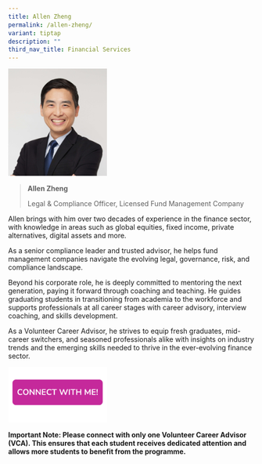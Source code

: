 ```yaml
---
title: Allen Zheng
permalink: /allen-zheng/
variant: tiptap
description: ""
third_nav_title: Financial Services
---
```

<p></p>
<div class="isomer-image-wrapper">
<img style="width: 40%;" height="auto" width="100%" alt="" src="/images/Profile Photos/Allen_Zheng_1_copy.jpg">
</div>
<p></p>
<blockquote>
<p><strong>Allen Zheng</strong>
</p>
<p>Legal &amp; Compliance Officer, Licensed Fund Management Company</p>
</blockquote>
<p></p>
<p>Allen brings with him over two decades of experience in the finance sector,
with knowledge in areas such as global equities, fixed income, private
alternatives, digital assets and more.</p>
<p>As a senior compliance leader and trusted advisor, he helps fund management
companies navigate the evolving legal, governance, risk, and compliance
landscape.</p>
<p>Beyond his corporate role, he is deeply committed to mentoring the next
generation, paying it forward through coaching and teaching. He guides
graduating students in transitioning from academia to the workforce and
supports professionals at all career stages with career advisory, interview
coaching, and skills development.</p>
<p>As a Volunteer Career Advisor, he strives to equip fresh graduates, mid-career
switchers, and seasoned professionals alike with insights on industry trends
and the emerging skills needed to thrive in the ever-evolving finance sector.</p>
<p></p><a class="isomer-image-wrapper" href="https://form.gov.sg/677f3e04eb813d124e0ee27c"><img style="width: 40%;" height="auto" width="100%" alt="" src="/images/Page Photos/CONNECT_WITH_ME.png"></a>
<p><strong>Important Note: Please connect with only one Volunteer Career Advisor (VCA). This ensures that each student receives dedicated attention and allows more students to benefit from the programme.</strong>
</p>